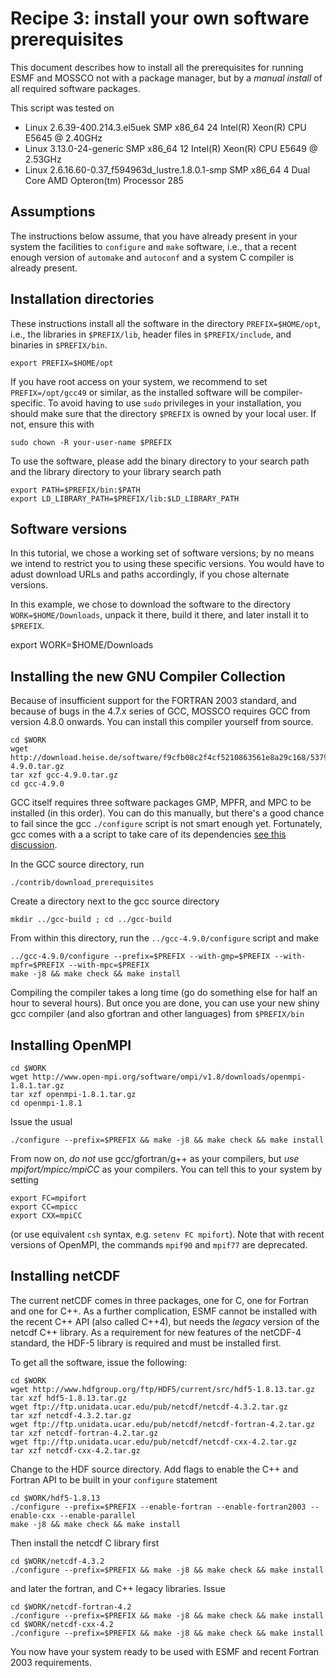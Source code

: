 # Recipe 3: install your own software prerequisites

This document describes how to install all the prerequisites for running ESMF and MOSSCO not
with a package manager, but by a *manual install* of all required software packages.

This script was tested on 

- Linux 2.6.39-400.214.3.el5uek SMP x86_64 24 Intel(R) Xeon(R) CPU E5645 @ 2.40GHz
- Linux 3.13.0-24-generic SMP x86_64 12 Intel(R) Xeon(R) CPU E5649  @ 2.53GHz
- Linux 2.6.16.60-0.37_f594963d_lustre.1.8.0.1-smp  SMP x86_64  4 Dual Core AMD Opteron(tm) Processor 285


## Assumptions

The instructions below assume, that you have already present in your system the facilities to `configure` and `make` software, i.e., that a recent enough version of `automake` and `autoconf` and a system C compiler is
already present.

## Installation directories

These instructions install all the software in the directory `PREFIX=$HOME/opt`, i.e., the libraries in `$PREFIX/lib`, header files in `$PREFIX/include`, and binaries in `$PREFIX/bin`.  

    export PREFIX=$HOME/opt

If you have root access on your system, we recommend to set `PREFIX=/opt/gcc49` or similar, as the installed software will be compiler-specific.  To avoid having to use `sudo` privileges in your installation, you should make sure that the directory `$PREFIX` is owned by your local user.  If not, ensure this with

    sudo chown -R your-user-name $PREFIX

To use the software, please add the binary directory to your search path and the library directory to your library search path

	export PATH=$PREFIX/bin:$PATH
	export LD_LIBRARY_PATH=$PREFIX/lib:$LD_LIBRARY_PATH
	
	
## Software versions
In this tutorial, we chose a working set of software versions; by no means we intend to restrict you to using these specific versions.  You would have to adust download URLs and paths accordingly, if you chose alternate versions.
	
In this example, we chose to download the software to the directory `WORK=$HOME/Downloads`, unpack it there, build it there, and later install it to `$PREFIX`.

   export WORK=$HOME/Downloads


## Installing the new GNU Compiler Collection

Because of insufficient support for the FORTRAN 2003 standard, and because of bugs in the 4.7.x series
of GCC, MOSSCO requires GCC from version 4.8.0 onwards.  You can install this compiler yourself from
source.

    cd $WORK
    wget http://download.heise.de/software/f9cfb08c2f4cf5210863561e8a29c168/5379ee64/120272/gcc-4.9.0.tar.gz
    tar xzf gcc-4.9.0.tar.gz
    cd gcc-4.9.0

GCC itself requires three software packages GMP, MPFR, and MPC to be installed (in this order).  You can do this manually, but there's 
a good chance to fail since the gcc `./configure` script is not smart enough yet.  Fortunately, gcc comes with a a script to take care 
of its dependencies [see this discussion](http://gcc.gnu.org/wiki/FAQ#configure).

In the GCC source directory, run

    ./contrib/download_prerequisites 
    
Create a directory next to the gcc source directory
    
    mkdir ../gcc-build ; cd ../gcc-build
    
From within this directory, run the `../gcc-4.9.0/configure` script and make

	../gcc-4.9.0/configure --prefix=$PREFIX --with-gmp=$PREFIX --with-mpfr=$PREFIX --with-mpc=$PREFIX
	make -j8 && make check && make install

Compiling the compiler takes a long time (go do something else for half an hour to several hours).  But once
you are done, you can use your new shiny gcc compiler (and also gfortran and other languages) from `$PREFIX/bin`

## Installing OpenMPI

    cd $WORK
    wget http://www.open-mpi.org/software/ompi/v1.8/downloads/openmpi-1.8.1.tar.gz
    tar xzf openmpi-1.8.1.tar.gz
    cd openmpi-1.8.1

Issue the usual

	./configure --prefix=$PREFIX && make -j8 && make check && make install

From now on, *do not* use gcc/gfortran/g++ as your compilers, but *use mpifort/mpicc/mpiCC* as your compilers.  You can tell this to your system
by setting
    
    export FC=mpifort
    export CC=mpicc
    export CXX=mpiCC
    
(or use equivalent `csh` syntax, e.g. `setenv FC mpifort`).  Note that with recent versions of OpenMPI, the commands `mpif90` and `mpif77` are deprecated.

## Installing netCDF

The current netCDF comes in three packages, one for C, one for Fortran and one for C++.  As a further complication, ESMF cannot be installed with the recent C++ API (also called C++4), but needs the *legacy* version of the netcdf C++ library.  As a requirement for new features of the netCDF-4 standard, the HDF-5 library is required and must be installed first.

To get all the software, issue the following:

    cd $WORK
    wget http://www.hdfgroup.org/ftp/HDF5/current/src/hdf5-1.8.13.tar.gz
    tar xzf hdf5-1.8.13.tar.gz
    wget ftp://ftp.unidata.ucar.edu/pub/netcdf/netcdf-4.3.2.tar.gz
    tar xzf netcdf-4.3.2.tar.gz
    wget ftp://ftp.unidata.ucar.edu/pub/netcdf/netcdf-fortran-4.2.tar.gz
    tar xzf netcdf-fortran-4.2.tar.gz
    wget ftp://ftp.unidata.ucar.edu/pub/netcdf/netcdf-cxx-4.2.tar.gz
    tar xzf netcdf-cxx-4.2.tar.gz

Change to the HDF source directory.  Add flags to enable the C++ and Fortran API to be built in your `configure` statement

    cd $WORK/hdf5-1.8.13
	./configure --prefix=$PREFIX --enable-fortran --enable-fortran2003 --enable-cxx --enable-parallel
	make -j8 && make check && make install

Then install the netcdf C library first

    cd $WORK/netcdf-4.3.2
	./configure --prefix=$PREFIX && make -j8 && make check && make install

and later the fortran,  and C++ legacy libraries. Issue
    
    cd $WORK/netcdf-fortran-4.2
    ./configure --prefix=$PREFIX && make -j8 && make check && make install
    cd $WORK/netcdf-cxx-4.2
    ./configure --prefix=$PREFIX && make -j8 && make check && make install

You now have your system ready to be used with ESMF and recent Fortran 2003 requirements.

